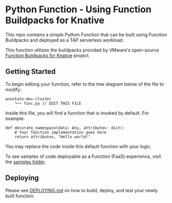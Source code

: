 # Python Function - Using Function Buildpacks for Knative

This repo contains a simple Python Function that can be built using Function Buildpacks and deployed as a TAP serverless workload.

This function utilizes the buildpacks provided by VMware's open-source [Function Buildpacks for Knative](https://github.com/vmware-tanzu/function-buildpacks-for-knative) project.

## Getting Started

To begin editing your function, refer to the tree diagram below of the file to modify:

```
annotate-dev-cluster
    └── func.py // EDIT THIS FILE
```

Inside this file, you will find a function that is invoked by default. For example:

```
def decorate_namespace(data: Any, attributes: dict):
    # Your function implementation goes here
    return attributes, "Hello world!"
```

You may replace the code inside this default function with your logic.

To see samples of code deployable as a Function (FaaS) experience, visit the [samples folder](https://github.com/vmware-tanzu/function-buildpacks-for-knative/tree/decorate_namespace/samples/python).

## Deploying

Please see [DEPLOYING.md](DEPLOYING.md) on how to build, deploy, and test your newly built function.
